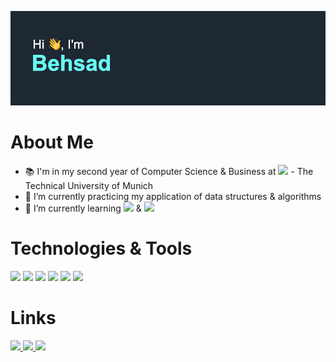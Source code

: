 ![alt text](https://github.com/BehsadRiemer/BehsadRiemer/blob/main/header.png?raw=true)

# About Me #
- 📚 I'm in my second year of Computer Science & Business at <img src= "https://upload.wikimedia.org/wikipedia/commons/thumb/c/c8/Logo_of_the_Technical_University_of_Munich.svg/816px-Logo_of_the_Technical_University_of_Munich.svg.png" width="25"> - The Technical University of Munich
- 🔭 I’m currently practicing my application of data structures & algorithms
- 🌱 I’m currently learning <img src = "https://img.shields.io/static/v1?label=&message=ExpressJS&color=critical"/> & <img src = "https://img.shields.io/static/v1?label=&message=NodeJS&color=brightgreen"/>


# Technologies & Tools #
<img src = "https://img.shields.io/static/v1?label=&message=Java&color=red"/> <img src = "https://img.shields.io/static/v1?label=&message=Javascript&color=yellow"/> <img src = "https://img.shields.io/static/v1?label=&message=React&color=blue"/> <img src = "https://img.shields.io/static/v1?label=&message=html&color=ff69b4"/> <img src = "https://img.shields.io/static/v1?label=&message=css&color=blueviolet"/> <img src = "https://img.shields.io/static/v1?label=&message=git&color=black"/>

# Links #
<a href = "mailto:Behsad.Riemer@icloud.com" target = "_blank">
  <img src = "https://img.shields.io/static/v1?label=Link&message=Email&color=green"/>
</a>
<a href = "https://www.BehsadRiemer.com" target = "_blank">
  <img src = "https://img.shields.io/static/v1?label=Link&message=PersonalWebsite&color=blueviolet"/>
</a>
<a href = "https://www.https://www.linkedin.com/in/behsad-riemer" target = "_blank">
  <img src = "https://img.shields.io/static/v1?label=Link&message=Linked In&color=0062b1"/>
</a>
<!--
**BehsadRiemer/BehsadRiemer** is a ✨ _special_ ✨ repository because its `README.md` (this file) appears on your GitHub profile.

Here are some ideas to get you started:

- 🔭 I’m currently working on ...
- 🌱 I’m currently learning ...
- 👯 I’m looking to collaborate on ...
- 🤔 I’m looking for help with ...
- 💬 Ask me about ...
- 📫 How to reach me: ...
- 😄 Pronouns: ...
- ⚡ Fun fact: ...
-->
